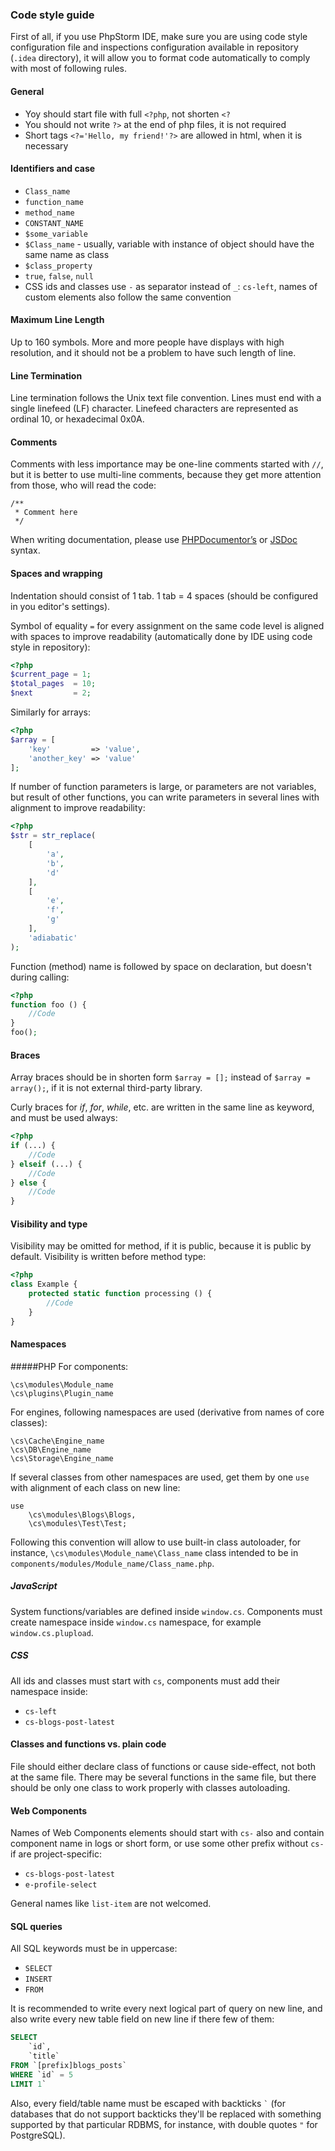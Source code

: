 ### Code style guide
First of all, if you use PhpStorm IDE, make sure you are using code style configuration file and inspections configuration available in repository (`.idea` directory), it will allow you to format code automatically to comply with most of following rules.

#### General
* Yoy should start file with full `<?php`, not shorten `<?`
* You should not write `?>` at the end of php files, it is not required
* Short tags `<?='Hello, my friend!'?>` are allowed in html, when it is necessary

#### Identifiers and case
* `Class_name`
* `function_name`
* `method_name`
* `CONSTANT_NAME`
* `$some_variable`
* `$Class_name` - usually, variable with instance of object should have the same name as class
* `$class_property`
* `true`, `false`, `null`
* CSS ids and classes use `-` as separator instead of `_`: `cs-left`, names of custom elements also follow the same convention

#### Maximum Line Length
Up to 160 symbols. More and more people have displays with high resolution, and it should not be a problem to have such length of line.

#### Line Termination
Line termination follows the Unix text file convention. Lines must end with a single linefeed (LF) character. Linefeed characters are represented as ordinal 10, or hexadecimal 0x0A.

#### Comments
Comments with less importance may be one-line comments started with `//`, but it is better to use multi-line comments, because they get more attention from those, who will read the code:
```
/**
 * Comment here
 */
```
When writing documentation, please use [PHPDocumentor’s](http://www.phpdoc.org/docs/latest/for-users/phpdoc-reference.html.md) or [JSDoc](https://en.wikipedia.org/wiki/JSDoc) syntax.

#### Spaces and wrapping
Indentation should consist of 1 tab. 1 tab = 4 spaces (should be configured in you editor's settings).

Symbol of equality `=` for every assignment on the same code level is aligned with spaces to improve readability (automatically done by IDE using code style in repository):
```php
<?php
$current_page = 1;
$total_pages  = 10;
$next         = 2;
```
Similarly for arrays:
```php
<?php
$array = [
    'key'         => 'value',
    'another_key' => 'value'
];
```

If number of function parameters is large, or parameters are not variables, but result of other functions, you can write parameters in several lines with alignment to improve readability:
```php
<?php
$str = str_replace(
    [
        'a',
        'b',
        'd'
    ],
    [
        'e',
        'f',
        'g'
    ],
    'adiabatic'
);
```
Function (method) name is followed by space on declaration, but doesn't during calling:
```php
<?php
function foo () {
    //Code
}
foo();
```
#### Braces
Array braces should be in shorten form `$array = [];` instead of `$array = array();`, if it is not external third-party library.

Curly braces for *if*, *for*, *while*, etc. are written in the same line as keyword, and must be used always:
```php
<?php
if (...) {
    //Code
} elseif (...) {
    //Code
} else {
    //Code
}
```
#### Visibility and type
Visibility may be omitted for method, if it is public, because it is public by default. Visibility is written before method type:
```php
<?php
class Example {
    protected static function processing () {
        //Code
    }
}
```
#### Namespaces
#####PHP
For components:
```
\cs\modules\Module_name
\cs\plugins\Plugin_name
```
For engines, following namespaces are used (derivative from names of core classes):
```
\cs\Cache\Engine_name
\cs\DB\Engine_name
\cs\Storage\Engine_name
```
If several classes from other namespaces are used, get them by one `use` with alignment of each class on new line:
```
use
    \cs\modules\Blogs\Blogs,
    \cs\modules\Test\Test;
```
Following this convention will allow to use built-in class autoloader, for instance, `\cs\modules\Module_name\Class_name` class intended to be in `components/modules/Module_name/Class_name.php`.

##### JavaScript
System functions/variables are defined inside `window.cs`.
Components must create namespace inside `window.cs` namespace, for example `window.cs.plupload`.

##### CSS
All ids and classes must start with `cs`, components must add their namespace inside:
* `cs-left`
* `cs-blogs-post-latest`

#### Classes and functions vs. plain code
File should either declare class of functions or cause side-effect, not both at the same file.
There may be several functions in the same file, but there should be only one class to work properly with classes autoloading.

#### Web Components
Names of Web Components elements should start with `cs-` also and contain component name in logs or short form, or use some other prefix without `cs-` if are project-specific:
* `cs-blogs-post-latest`
* `e-profile-select`

General names like `list-item` are not welcomed.

#### SQL queries
All SQL keywords must be in uppercase:
* `SELECT`
* `INSERT`
* `FROM`

It is recommended to write every next logical part of query on new line, and also write every new table field on new line if there few of them:
```sql
SELECT
    `id`,
    `title`
FROM `[prefix]blogs_posts`
WHERE `id` = 5
LIMIT 1`
```

Also, every field/table name must be escaped with backticks `` ` `` (for databases that do not support backticks they'll be replaced with something supported by that particular RDBMS, for instance, with double quotes `"` for PostgreSQL).
